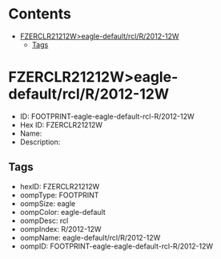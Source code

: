 



Contents
========

* [FZERCLR21212W>eagle-default/rcl/R/2012-12W](#fzerclr21212weagle-defaultrclr2012-12w)
	* [Tags](#tags)

# FZERCLR21212W>eagle-default/rcl/R/2012-12W

- ID: FOOTPRINT-eagle-eagle-default-rcl-R/2012-12W
- Hex ID: FZERCLR21212W
- Name: 
- Description: 

## Tags

- hexID: FZERCLR21212W
- oompType: FOOTPRINT
- oompSize: eagle
- oompColor: eagle-default
- oompDesc: rcl
- oompIndex: R/2012-12W
- oompName: eagle-default/rcl/R/2012-12W
- oompID: FOOTPRINT-eagle-eagle-default-rcl-R/2012-12W
